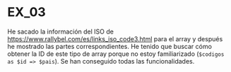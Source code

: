 # EX_03

He sacado la información del ISO de https://www.rallybel.com/es/links_iso_code3.html para el array y después he mostrado las partes correspondientes.
He tenido que buscar cómo obtener la ID de este tipo de array porque no estoy familiarizado (`$codigos as $id => $pais`).
Se han conseguido todas las funcionalidades.